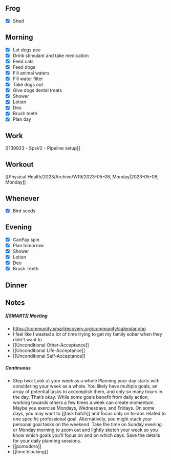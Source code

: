 ## Frog
- [x] Shed

## Morning 
- [x] Let dogs pee
- [x] Drink stimulant and take medication
- [x] Feed cats
- [x] Feed dogs
- [x] Fill animal waters
- [x] Fill water filter
- [x] Take dogs out 
- [x] Give dogs dental treats
- [x] Shower
- [x] Lotion
- [x] Deo
- [x] Brush teeth
- [x] Plan day

## Work 
[[139923 - SpsV2 -  Pipeline setup]]

## Workout
[[Physical Health/2023/Archive/W19/2023-05-08, Monday|2023-05-08, Monday]]

## Whenever
- [x] Bird seeds

## Evening
- [x] CanPay spin
- [x] Plan tomorrow 
- [x] Shower 
- [x] Lotion 
- [x] Deo 
- [x] Brush Teeth 

## Dinner

## Notes 

##### [[SMART]] Meeting
- https://community.smartrecovery.org/community/calendar.php 
- I feel like I wasted a lot of time trying to get my family sober when they didn't want to
- [[Unconditional Other-Acceptance]]
- [[Unconditional Life-Acceptance]]
- [[Unconditional Self-Acceptance]]

##### Continuous 

- Step two: Look at your week as a whole
Planning your day starts with considering your week as a whole. You likely have multiple goals, an array of potential tasks to accomplish them, and only so many hours in the day. That’s okay. While some goals benefit from daily action, working towards others a few times a week can create momentum. Maybe you exercise Mondays, Wednesdays, and Fridays. On some days, you may want to [[task batch]] and focus only on to-dos related to one specific professional goal. Alternatively, you might stack your personal goal tasks on the weekend. Take the time on Sunday evening or Monday morning to zoom out and lightly sketch your week so you know which goals you’ll focus on and on which days. Save the details for your daily planning sessions.
- [[pomodoro]] 
- [[time blocking]]